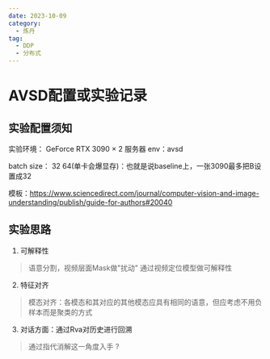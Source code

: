 ```yaml
---
date: 2023-10-09
category:
  - 炼丹
tag:
  - DDP
  - 分布式
---
```

# AVSD配置或实验记录
## 实验配置须知
实验环境： GeForce RTX 3090  × 2
服务器 env：avsd 

batch size： 32 64(单卡会爆显存)：也就是说baseline上，一张3090最多把B设置成32

模板：https://www.sciencedirect.com/journal/computer-vision-and-image-understanding/publish/guide-for-authors#20040

## 实验思路
1. 可解释性
>语意分割，视频层面Mask做"扰动"
 通过视频定位模型做可解释性

2. 特征对齐
> 模态对齐：各模态和其对应的其他模态应具有相同的语意，但应考虑不用负样本而是聚类的方式

3. 对话方面：通过Rva对历史进行回溯
> 通过指代消解这一角度入手 ?

